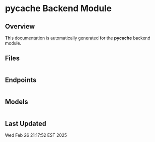# __pycache__ Backend Module

## Overview

This documentation is automatically generated for the __pycache__ backend module.

## Files

```

```

## Endpoints

```

```

## Models

```

```

## Last Updated

Wed Feb 26 21:17:52 EST 2025
